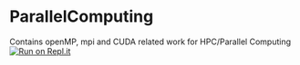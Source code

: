 # ParallelComputing
Contains openMP, mpi and CUDA related work for HPC/Parallel Computing
[![Run on Repl.it](https://repl.it/badge/github/AnomDevgun/ParallelComputing)](https://repl.it/github/AnomDevgun/ParallelComputing)